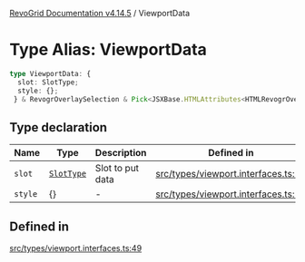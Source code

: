 [RevoGrid Documentation v4.14.5](README.md) / ViewportData

# Type Alias: ViewportData

```ts
type ViewportData: {
  slot: SlotType;
  style: {};
 } & RevogrOverlaySelection & Pick<JSXBase.HTMLAttributes<HTMLRevogrOverlaySelectionElement>, "ref"> & Pick<JSXBase.HTMLAttributes<HTMLRevogrDataElement>, "ref"> & RevogrData;
```

## Type declaration

| Name | Type | Description | Defined in |
| ------ | ------ | ------ | ------ |
| `slot` | [`SlotType`](TypeAlias.SlotType.md) | Slot to put data | [src/types/viewport.interfaces.ts:51](https://github.com/revolist/revogrid/blob/395fb64310e6654557393205ff295dbb2f4142c5/src/types/viewport.interfaces.ts#L51) |
| `style` | \{\} | - | [src/types/viewport.interfaces.ts:52](https://github.com/revolist/revogrid/blob/395fb64310e6654557393205ff295dbb2f4142c5/src/types/viewport.interfaces.ts#L52) |

## Defined in

[src/types/viewport.interfaces.ts:49](https://github.com/revolist/revogrid/blob/395fb64310e6654557393205ff295dbb2f4142c5/src/types/viewport.interfaces.ts#L49)
